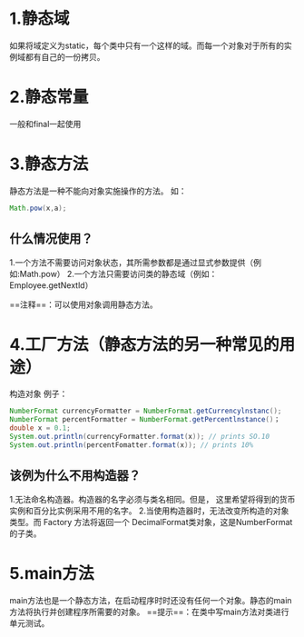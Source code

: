 # 1.静态域
如果将域定义为static，每个类中只有一个这样的域。而每一个对象对于所有的实例域都有自己的一份拷贝。

# 2.静态常量
一般和final一起使用

# 3.静态方法
静态方法是一种不能向对象实施操作的方法。
如：
```java
Math.pow(x,a);
```

## 什么情况使用？
1.一个方法不需要访问对象状态，其所需参数都是通过显式参数提供（例如:Math.pow）
2.一个方法只需要访问类的静态域（例如：Employee.getNextld）

==注释==：可以使用对象调用静态方法。

# 4.工厂方法（静态方法的另一种常见的用途）
构造对象
例子：
```java
NumberFormat currencyFormatter = NumberFormat.getCurrencylnstanc();
NumberFormat percentFormatter = NumberFormat.getPercentlnstance()；
double x = 0.1;
System.out.println(currencyFormatter.format(x)); // prints SO.10
System.out.println(percentFomatter.format(x)); // prints 10%
```
## 该例为什么不用构造器？
1.无法命名构造器。构造器的名字必须与类名相同。但是， 这里希望将得到的货币实例和百分比实例采用不用的名字。
2.当使用构造器时，无法改变所构造的对象类型。而 Factory 方法将返回一个 DecimalFormat类对象，这是NumberFormat的子类。


# 5.main方法
main方法也是一个静态方法，在启动程序时时还没有任何一个对象。静态的main 方法将执行并创建程序所需要的对象。
==提示==：在类中写main方法对类进行单元测试。

